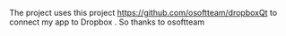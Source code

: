 The project uses this project  https://github.com/osoftteam/dropboxQt to connect my app to Dropbox . So thanks to osoftteam
